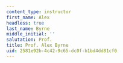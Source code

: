 ```yaml
---
content_type: instructor
first_name: Alex
headless: true
last_name: Byrne
middle_initial: ''
salutation: Prof.
title: Prof. Alex Byrne
uid: 2581e92b-4c42-9c65-dc0f-b1bd4dd81cf0
---
```

